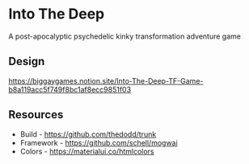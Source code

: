 # Into The Deep

A post-apocalyptic psychedelic kinky transformation adventure game

## Design

<https://biggaygames.notion.site/Into-The-Deep-TF-Game-b8a119acc5f749f8bc1af8ecc9851f03>

## Resources

- Build - <https://github.com/thedodd/trunk>
- Framework - <https://github.com/schell/mogwai>
- Colors - <https://materialui.co/htmlcolors>
